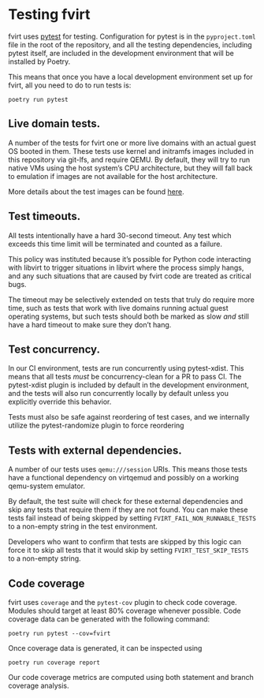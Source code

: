 # Testing fvirt

fvirt uses [pytest](https://docs.pytest.org/) for testing. Configuration for pytest is in the `pyproject.toml`
file in the root of the repository, and all the testing dependencies, including pytest itself, are included in
the development environment that will be installed by Poetry.

This means that once you have a local development environment set up for fvirt, all you need to do to run tests is:

```
poetry run pytest
```

## Live domain tests.

A number of the tests for fvirt one or more live domains with an actual guest OS booted in them. These tests use
kernel and initramfs images included in this repository via git-lfs, and require QEMU. By default, they will try
to run native VMs using the host system’s CPU architecture, but they will fall back to emulation if images are
not available for the host architecture.

More details about the test images can be found [here](./data/images/README.md).

## Test timeouts.

All tests intentionally have a hard 30-second timeout. Any test which exceeds this time limit will be terminated
and counted as a failure.

This policy was instituted because it’s possible for Python code interacting with libvirt to trigger situations
in libvirt where the process simply hangs, and any such situations that are caused by fvirt code are treated as
critical bugs.

The timeout may be selectively extended on tests that truly do require more time, such as tests that work with
live domains running actual guest operating systems, but such tests should both be marked as slow _and_ still have
a hard timeout to make sure they don’t hang.

## Test concurrency.

In our CI environment, tests are run concurrently using pytest-xdist. This means that all tests _must_
be concurrency-clean for a PR to pass CI. The pytest-xdist plugin is included by default in the development
environment, and the tests will also run concurrently locally by default unless you explicitly override this behavior.

Tests must also be safe against reordering of test cases, and we internally utilize the pytest-randomize plugin to force reordering

## Tests with external dependencies.

A number of our tests uses `qemu:///session` URIs. This means those tests have a functional dependency on virtqemud
and possibly on a working qemu-system emulator.

By default, the test suite will check for these external dependencies and skip any tests that require them if they
are not found. You can make these tests fail instead of being skipped by setting `FVIRT_FAIL_NON_RUNNABLE_TESTS`
to a non-empty string in the test environment.

Developers who want to confirm that tests are skipped by this logic can force it to skip all tests that it would
skip by setting `FVIRT_TEST_SKIP_TESTS` to a non-empty string.

## Code coverage

fvirt uses `coverage` and the `pytest-cov` plugin to check code coverage. Modules should target at least 80%
coverage whenever possible. Code coverage data can be generated with the following command:

`poetry run pytest --cov=fvirt`

Once coverage data is generated, it can be inspected using

`poetry run coverage report`

Our code coverage metrics are computed using both statement and branch coverage analysis.
